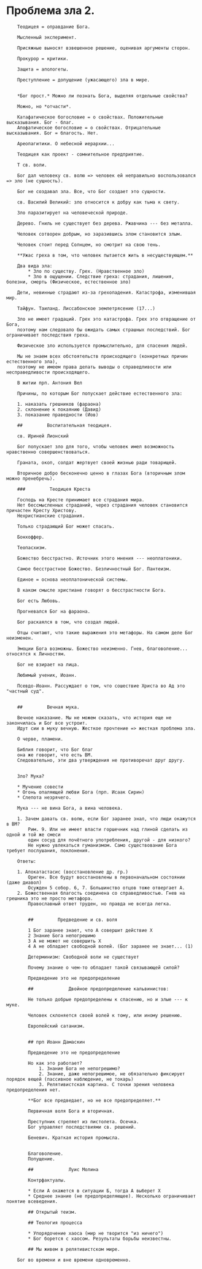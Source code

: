 


# Проблема зла 2.


        Теодицея = оправдание Бога.
        
        Мысленный эксперимент.
        
        Присяжные выносят взвешенное решение, оценивая аргументы сторон.
        
        Прокурор = критики.
        
        Защита = апологеты.
        
        Преступление = допущение (ужасающего) зла в мире.
        
        
        *Бог прост.* Можно ли познать Бога, выделяя отдельные свойства?
        
        Можно, но *отчасти*.
        
        Катафатическое богословие = о свойствах. Положительные высказывания. Бог - благ.
        Апофатическое богословие = о свойствах. Отрицательные высказывания. Бог = благость. Нет.
        
        Ареопагитики. О небесной иерархии...
        
        Теодицея как проект - сомнительное предприятие. 
        
        Т св. воли.
        
        Бог дал человеку св. волю => человек ей неправильно воспользовался => зло (не сущность). 
        
        Бог не создавал зла. Все, что Бог создает это сущности.
        
        св. Василий Великий: зло относится к добру как тьма к свету.
        
        Зло паразитирует на человеческой природе.
        
        Дерево. Гниль не существует без дерева. Ржавчина --- без металла.
        
        Человек сотворен добрым, но заразившись злом становится злым.
        
        Человек стоит перед Солнцем, но смотрит на свою тень.
        
        **Ужас греха в том, что человек пытается жить в несуществующем.**
        
        Два вида зла:
            * Зло по существу. Грех. (Нравственное зло)
            * Зло в ощущении. Следствие греха: страдания, лишения, болезни, смерть (Физическое, естественное зло)
        
        Дети, невинные страдают из-за грехопадения. Катастрофа, изменившая мир.
        
        Тайфун. Таиланд. Лиссабонское землетрясение (17...)
        
        Зло не имеет градаций. Грех это катастрофа. Грех это отвращение от Бога, 
        поэтому нам следовало бы ожидать самых страшных последствий. Бог ограничивает последствия греха.
        
        Физическое зло используется промыслительно, для спасения людей.
        
        Мы не знаем всех обстоятельств происходящего (конкретных причин естественного зла),
        поэтому не имеем права делать выводы о справедливости или несправедливости происходящего.
        
        В житии прп. Антония Вел
        
        Причины, по которым Бог попускает действие естественного зла:
        
        1. наказать грешников (фараона)
        2. склонение к покаянию (Давид)
        3. показание праведности (Иов)
        
        ##         Воспитательная теодицея.
       
        св. Ириней Лионский
        
        Бог попускает зло для того, чтобы человек имел возможность нравственно совершенствоваться.
        
        Граната, окоп, солдат жертвует своей жизнью ради товарищей.
        
        Вторичное добро бесконечно ценно в глазах Бога (вторичным злом можно пренебречь).
        
        ###         Теодицея Креста
        
        Господь на Кресте принимает все страдания мира.
        Нет бессмысленных страданий, через страдания человек становится причастен Кресту Христову.
        Нехристианские страдания.
        
        Только страдающий Бог может спасать.
        
        Бонхоффер.
        
        Теопасхизм.
        
        Божество бесстрастно. Источник этого мнения --- неоплатоники.
        
        Самое бесстрастное Божество. Безличностный Бог. Пантеизм.
        
        Единое = основа неоплатонической системы.
        
        В каком смысле христиане говорят о бесстрастности Бога.
        
        Бог есть Любовь.
        
        Прогневался Бог на фараона.
        
        Бог раскаялся в том, что создал людей.
        
        Отцы считают, что такие выражения это метафоры. На самом деле Бог неизменен.
        
        Эмоции Бога возможны. Божество неизменно. Гнев, благоволение... относятся к Личностям.
        
        Бог не взирает на лица.
        
        Любимый ученик, Иоанн.
        
        Псевдо-Иоанн. Рассуждает о том, что сошествие Христа во Ад это "частный суд".
        
        
        ##         Вечная мука.
        
        Вечное наказание. Мы не можем сказать, что история еще не закончилась и Бог все устроит.
        Идут сии в муку вечную. Жесткое прочтение => жесткая проблема зла.
        
        О черве, пламени.
        
        Библия говорит, что Бог благ
        она же говорит, что есть ВМ.
        Следовательно, эти два утверждения не противоречат друг другу.
        
        
        Зло? Мука?
        
        * Мучение совести
        * Огонь опаляющей любви Бога (прп. Исаак Сирин) 
        * Слепота незрячего.
        
        Мука --- не вина Бога, а вина человека.
        
        1. Зачем давать св. волю, если Бог заранее знал, что люди окажутся в ВМ?
            Рим. 9. Или не имеет власти горшечник над глиной сделать из одной и той же смеси 
            один сосуд для почётного употребления, другой - для низкого?  
            Не нужно увлекаться гуманизмом. Само существование Бога требует послушания, поклонения.

        Ответы:
        
        1. Апокатастасис (восстановление др. гр.)
            Ориген. Все будут восстановлены в первоначальном состоянии (даже диавол)
            Осужден 5 собор. 6, 7. Большинство отцов тоже отвергает А.
        2. Божественная благость соединена со справедливостью. Гнев на грешника это не просто метафора.
            Православный ответ труден, но правда не всегда легка.

            
            ##         Предведение и св. воля
        
            1 Бог заранее знает, что А совершит действие Х
            2 Знание Бога непогрешимо
            3 А не может не совершить Х
            4 А не обладает свободной волей. (Бог заранее не знает... (1)
            
            Детерминизм: Свободной воли не существует
            
            Почему знание о чем-то обладает такой связывающей силой?
            
            Предведение это не предопределение
            
            ##             Двойное предопределение кальвинистов: 
            
            Не только добрые предопределены к спасению, но и злые --- к муке.
            
            Человек склоняется своей волей к тому, или иному решению.
            
            Европейский сатанизм.
            
            
            ## прп Иоанн Дамаскин
            
            Предведение это не предопределение
            
            Но как это работает? 
                1. Знание Бога не непогрешимо?
                2. Знание, даже непогрешимое, не обязательно фиксирует порядок вещей (пассивное наблюдение, не токарь)
                3. Релятивистская картина. С точки зрения человека предопределения нет.
            
            **Бог все предведает, но не все предопределяет.**
            
            Первичная воля Бога и вторичная.
            
            Преступник стреляет из пистолета. Осечка.
            Бог управляет последствиями св. решений.
            
            Беневич. Краткая история промысла.
            
            
            Благоволение.
            Попущение.
            
            ##             Луис Молина
            
            Контрфактуалы.
            
            * Если А окажется в ситуации Б, тогда А выберет Х
            * Среднее знание (не предопределяющее). Несколько ограничивает понятие всеведения.
        
            ## Открытый теизм.
            
            ## Теология процесса
            
            * Упорядочение хаоса (мир не творится "из ничего")
            * Бог борется с хаосом. Результаты борьбы неизвестны.
            
            ## Мы живем в релятивистском мире.     
            
        Бог во времени и вне времени одновременно.
        
        
        
        
        
